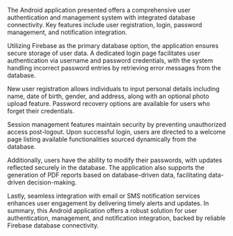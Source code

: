 The Android application presented offers a comprehensive user authentication and management system with integrated database connectivity. 
Key features include user registration, login, password management, and notification integration.

Utilizing Firebase as the primary database option, the application ensures secure storage of user data.
A dedicated login page facilitates user authentication via username and password credentials, 
with the system handling incorrect password entries by retrieving error messages from the database.

New user registration allows individuals to input personal details including name, date of birth, gender, and address, along with an optional photo upload feature. 
Password recovery options are available for users who forget their credentials.

Session management features maintain security by preventing unauthorized access post-logout. Upon successful login,
users are directed to a welcome page listing available functionalities sourced dynamically from the database.

Additionally, users have the ability to modify their passwords, with updates reflected securely in the database. 
The application also supports the generation of PDF reports based on database-driven data, facilitating data-driven decision-making.

Lastly, seamless integration with email or SMS notification services enhances user engagement by delivering timely alerts and updates.
In summary, this Android application offers a robust solution for user authentication, management, and notification integration, backed by reliable Firebase database connectivity.

